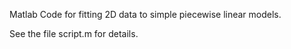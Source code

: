 Matlab Code for fitting 2D data to simple piecewise linear models. 

See the file script.m for details.
